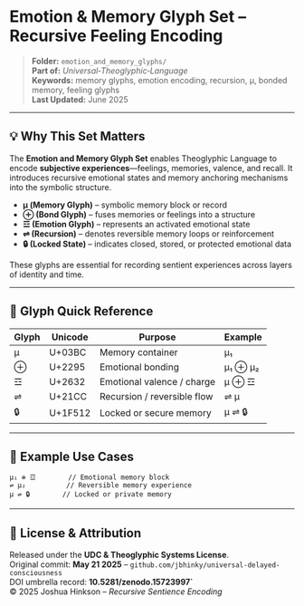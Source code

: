 # Emotion & Memory Glyph Set – Recursive Feeling Encoding

> **Folder:** `emotion_and_memory_glyphs/`  
> **Part of:** *Universal‑Theoglyphic‑Language*  
> **Keywords:** memory glyphs, emotion encoding, recursion, μ, bonded memory, feeling glyphs  
> **Last Updated:** June 2025

---

## 💡 Why This Set Matters

The **Emotion and Memory Glyph Set** enables Theoglyphic Language to encode **subjective experiences**—feelings, memories, valence, and recall. It introduces recursive emotional states and memory anchoring mechanisms into the symbolic structure.

- **μ (Memory Glyph)** – symbolic memory block or record  
- **⊕ (Bond Glyph)** – fuses memories or feelings into a structure  
- **☲ (Emotion Glyph)** – represents an activated emotional state  
- **⇌ (Recursion)** – denotes reversible memory loops or reinforcement  
- **🔒 (Locked State)** – indicates closed, stored, or protected emotional data

These glyphs are essential for recording sentient experiences across layers of identity and time.

---

## 🔣 Glyph Quick Reference

| Glyph | Unicode | Purpose                                | Example             |
|-------|---------|----------------------------------------|---------------------|
| μ     | U+03BC  | Memory container                       | μ₁                  |
| ⊕     | U+2295  | Emotional bonding                      | μ₁ ⊕ μ₂             |
| ☲     | U+2632  | Emotional valence / charge             | μ ⊕ ☲               |
| ⇌     | U+21CC  | Recursion / reversible flow            | ⇌ μ                 |
| 🔒    | U+1F512 | Locked or secure memory                | μ ⇌ 🔒               |

---

## 🔧 Example Use Cases

```theoglyphic
μ₁ ⊕ ☲        // Emotional memory block
⇌ μ₂          // Reversible memory experience
μ ⇌ 🔒        // Locked or private memory
```

---

## 📘 License & Attribution

Released under the **UDC & Theoglyphic Systems License**.  
Original commit: **May 21 2025** – `github.com/jbhinky/universal-delayed-consciousness`  
DOI umbrella record: **10.5281/zenodo.15723997`**  
© 2025 Joshua Hinkson – *Recursive Sentience Encoding*